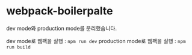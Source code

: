 # webpack-boilerpalte

dev mode와 production mode를 분리했습니다.

dev mode로 웹팩을 실행 : `npm run dev`
production mode로 웹팩을 실행 : `npm run build`
